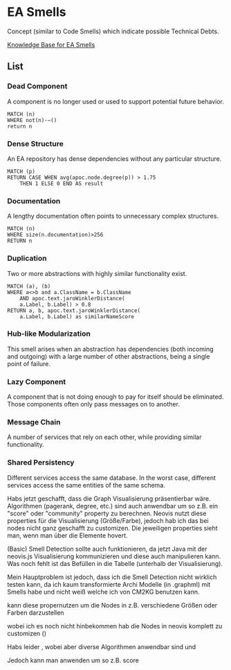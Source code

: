 # EA Smells

Concept (similar to Code Smells) which indicate possible Technical Debts.

[Knowledge Base for EA Smells](https://swc-public.pages.rwth-aachen.de/smells/ea-smells/)


## List

### Dead Component

A component is no longer used or used to
support potential future behavior.

``` 
MATCH (n)
WHERE not(n)-−()
return n
``` 


### Dense Structure

An EA repository has dense dependencies
without any particular structure.

```
MATCH (p)
RETURN CASE WHEN avg(apoc.node.degree(p)) > 1.75
    THEN 1 ELSE 0 END AS result
```

### Documentation

A lengthy documentation often points to
unnecessary complex structures.

```
MATCH (n)
WHERE size(n.documentation)>256
RETURN n
```


### Duplication

Two or more abstractions with highly
similar functionality exist.

```
MATCH (a), (b)
WHERE a<>b and a.ClassName = b.ClassName
    AND apoc.text.jaroWinklerDistance(
    a.Label, b.Label) > 0.8
RETURN a, b, apoc.text.jaroWinklerDistance(
    a.Label, b.Label) as similarNameScore
```


### Hub-like Modularization

This smell arises when an abstraction
has dependencies (both incoming and
outgoing) with a large number of
other abstractions, being a single point
of failure.


### Lazy Component

A component that is not doing enough
to pay for itself should be eliminated.
Those components often only pass
messages on to another.


### Message Chain

A number of services that rely
on each other, while providing
similar functionality.


### Shared Persistency

Different services access the same database.
In the worst case, different services access
the same entities of the same schema.


Habs jetzt geschafft, dass die Graph Visualisierung präsentierbar wäre. Algorithmen (pagerank, degree, etc.) sind auch anwendbar um so z.B. ein "score" oder "community" property zu berechnen. Neovis nutzt diese properties für die Visualisierung (Größe/Farbe), jedoch hab ich das bei nodes nicht ganz geschafft zu customizen. Die jeweiligen properties sieht man, wenn man über die Elemente hovert. 

(Basic) Smell Detection sollte auch funktionieren, da jetzt Java mit der neovis.js Visualisierung kommunizieren und diese auch manipulieren kann. Was noch fehlt ist das Befüllen in die Tabelle (unterhalb der Visualisierung). 

Mein Hauptproblem ist jedoch, dass ich die Smell Detection nicht wirklich testen kann, da ich kaum transformierte Archi Modelle (in .graphml) mit Smells habe und nicht weiß welche ich von CM2KG benutzen kann. 

















kann diese propernutzen um die Nodes in z.B. verschiedene Größen oder Farben darzustellen


wobei ich es noch nicht hinbekommen hab die Nodes in neovis komplett zu customizen ()

Habs leider , wobei aber diverse Algorithmen  anwendbar sind und 




Jedoch kann man  anwenden um so z.B. score

